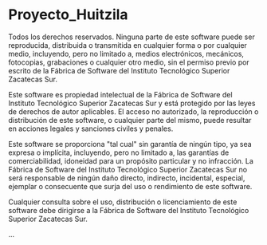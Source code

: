 # Proyecto_Huitzila
Todos los derechos reservados. Ninguna parte de este software puede ser reproducida, distribuida o transmitida en cualquier forma o por cualquier medio, incluyendo, pero no limitado a, medios electrónicos, mecánicos, fotocopias, grabaciones o cualquier otro medio, sin el permiso previo por escrito de la Fábrica de Software del Instituto Tecnológico Superior Zacatecas Sur.

Este software es propiedad intelectual de la Fábrica de Software del Instituto Tecnológico Superior Zacatecas Sur y está protegido por las leyes de derechos de autor aplicables. El acceso no autorizado, la reproducción o distribución de este software, o cualquier parte del mismo, puede resultar en acciones legales y sanciones civiles y penales.

Este software se proporciona "tal cual" sin garantía de ningún tipo, ya sea expresa o implícita, incluyendo, pero no limitado a, las garantías de comerciabilidad, idoneidad para un propósito particular y no infracción. La Fábrica de Software del Instituto Tecnológico Superior Zacatecas Sur no será responsable de ningún daño directo, indirecto, incidental, especial, ejemplar o consecuente que surja del uso o rendimiento de este software.

Cualquier consulta sobre el uso, distribución o licenciamiento de este software debe dirigirse a la Fábrica de Software del Instituto Tecnológico Superior Zacatecas Sur.


...

